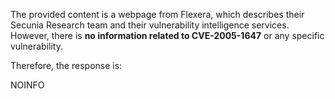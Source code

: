 The provided content is a webpage from Flexera, which describes their Secunia Research team and their vulnerability intelligence services. However, there is **no information related to CVE-2005-1647** or any specific vulnerability.

Therefore, the response is:

NOINFO